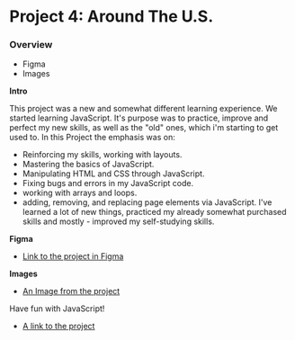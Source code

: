 # Project 4: Around The U.S.

### Overview

* Figma
* Images

**Intro**

This project was a new and somewhat different learning experience. We started learning JavaScript. It's purpose was to practice, improve and perfect my new skills, as well as the "old" ones, which i'm starting to get used to.
In this Project the emphasis was on:
* Reinforcing my skills, working with layouts.
* Mastering the basics of JavaScript.
* Manipulating HTML and CSS through JavaScript.
* Fixing bugs and errors in my JavaScript code.
* working with arrays and loops.
* adding, removing, and replacing page elements via JavaScript.
I've learned a lot of new things, practiced my already somewhat purchased skills and mostly - improved my self-studying skills.

**Figma**

* [Link to the project in Figma](https://www.figma.com/file/SurN1jaeEQIhuZEDMhmWWf/Sprint-4-Around-The-U.S.-desktop-mobile?node-id=0%3A1)

**Images**

* [An Image from the project](./images/yosemite-valley.jpg) 

Have fun with JavaScript!

* [A link to the project](https://galrozenzaft.github.io/web_project_4/)
